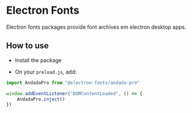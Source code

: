 # Electron Fonts

Electron fonts packages provide font archives em electron desktop apps.

## How to use

* Install the package

* On your `preload.js`, add:

```ts
import AndadaPro from "@electron-fonts/andada-pro"

window.addEventListener("DOMContentLoaded", () => {
    AndadaPro.inject()
})
```